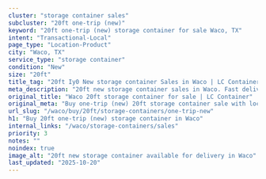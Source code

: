 ```yaml
---
cluster: "storage container sales"
subcluster: "20ft one-trip (new)"
keyword: "20ft one-trip (new) storage container for sale Waco, TX"
intent: "Transactional-Local"
page_type: "Location-Product"
city: "Waco, TX"
service_type: "storage container"
condition: "New"
size: "20ft"
title_tag: "20ft Iy0 New storage container Sales in Waco | LC Container"
meta_description: "20ft new storage container sales in Waco. Fast delivery, competitive pricing. Serving storage containers area. Quote ID: 7CM. Call (214) 524-4168 for your free quote today."
original_title: "Waco 20ft storage container for sale | LC Container"
original_meta: "Buy one-trip (new) 20ft storage container sale with local delivery in Waco, TX. LC Container — local Since 2003. Request a fast quote today."
url_slug: "/waco/buy/20ft/storage-containers/one-trip-new"
h1: "Buy 20ft one-trip (new) storage container in Waco"
internal_links: "/waco/storage-containers/sales"
priority: 3
notes: ""
noindex: true
image_alt: "20ft new storage container available for delivery in Waco"
last_updated: "2025-10-20"
---
```


<!-- TODO: Add unique city/inventory copy, images, and internal links here. -->
